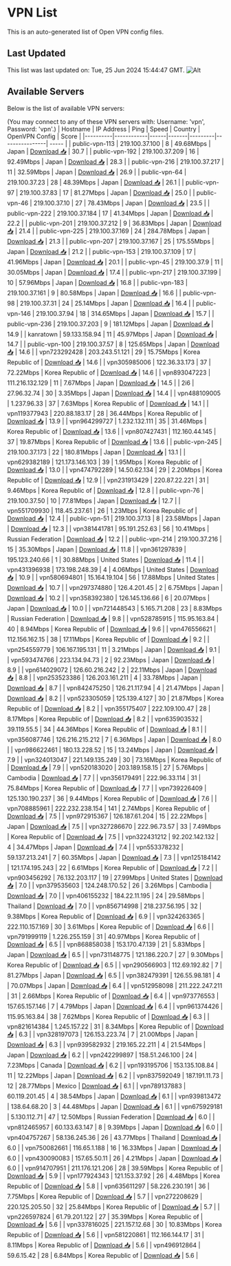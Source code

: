 # VPN List

This is an auto-generated list of Open VPN config files.

## Last Updated

This list was last updated on: Tue, 25 Jun 2024 15:44:47 GMT.
![Alt](https://repobeats.axiom.co/api/embed/186b98318ef1479477931607c1ad7d823f12451f.svg "Repobeats analytics image")

## Available Servers

Below is the list of available VPN servers:

(You may connect to any of these VPN servers with: Username: 'vpn', Password: 'vpn'.)
| Hostname | IP Address | Ping | Speed | Country | OpenVPN Config | Score |
|----------|------------|------|-------|---------|----------------| ----- |
| public-vpn-113 | 219.100.37.100 | 8 | 49.68Mbps | Japan | [Download 📥](./configs/server_0_JP.ovpn) | 30.7 |
| public-vpn-192 | 219.100.37.209 | 16 | 92.49Mbps | Japan | [Download 📥](./configs/server_1_JP.ovpn) | 28.3 |
| public-vpn-216 | 219.100.37.217 | 11 | 32.59Mbps | Japan | [Download 📥](./configs/server_2_JP.ovpn) | 26.9 |
| public-vpn-64 | 219.100.37.23 | 28 | 48.39Mbps | Japan | [Download 📥](./configs/server_3_JP.ovpn) | 26.1 |
| public-vpn-97 | 219.100.37.83 | 17 | 81.27Mbps | Japan | [Download 📥](./configs/server_4_JP.ovpn) | 25.0 |
| public-vpn-46 | 219.100.37.10 | 27 | 78.43Mbps | Japan | [Download 📥](./configs/server_5_JP.ovpn) | 23.5 |
| public-vpn-222 | 219.100.37.184 | 17 | 41.34Mbps | Japan | [Download 📥](./configs/server_6_JP.ovpn) | 22.2 |
| public-vpn-201 | 219.100.37.212 | 9 | 36.83Mbps | Japan | [Download 📥](./configs/server_7_JP.ovpn) | 21.4 |
| public-vpn-225 | 219.100.37.169 | 24 | 284.78Mbps | Japan | [Download 📥](./configs/server_8_JP.ovpn) | 21.3 |
| public-vpn-207 | 219.100.37.167 | 25 | 175.55Mbps | Japan | [Download 📥](./configs/server_9_JP.ovpn) | 21.2 |
| public-vpn-153 | 219.100.37.109 | 17 | 41.96Mbps | Japan | [Download 📥](./configs/server_10_JP.ovpn) | 20.1 |
| public-vpn-45 | 219.100.37.9 | 11 | 30.05Mbps | Japan | [Download 📥](./configs/server_11_JP.ovpn) | 17.4 |
| public-vpn-217 | 219.100.37.199 | 10 | 57.96Mbps | Japan | [Download 📥](./configs/server_12_JP.ovpn) | 16.8 |
| public-vpn-183 | 219.100.37.161 | 9 | 80.58Mbps | Japan | [Download 📥](./configs/server_13_JP.ovpn) | 16.6 |
| public-vpn-98 | 219.100.37.31 | 24 | 25.14Mbps | Japan | [Download 📥](./configs/server_14_JP.ovpn) | 16.4 |
| public-vpn-146 | 219.100.37.94 | 18 | 314.65Mbps | Japan | [Download 📥](./configs/server_15_JP.ovpn) | 15.7 |
| public-vpn-236 | 219.100.37.203 | 9 | 181.12Mbps | Japan | [Download 📥](./configs/server_16_JP.ovpn) | 14.9 |
| kanratown | 59.133.158.94 | 11 | 45.97Mbps | Japan | [Download 📥](./configs/server_17_JP.ovpn) | 14.7 |
| public-vpn-100 | 219.100.37.57 | 8 | 125.65Mbps | Japan | [Download 📥](./configs/server_18_JP.ovpn) | 14.6 |
| vpn723292428 | 203.243.51.121 | 29 | 15.75Mbps | Korea Republic of | [Download 📥](./configs/server_19_KR.ovpn) | 14.6 |
| vpn305985006 | 122.36.33.173 | 37 | 72.22Mbps | Korea Republic of | [Download 📥](./configs/server_20_KR.ovpn) | 14.6 |
| vpn893047223 | 111.216.132.129 | 11 | 7.67Mbps | Japan | [Download 📥](./configs/server_21_JP.ovpn) | 14.5 |
| 2i6 | 27.96.32.74 | 30 | 3.35Mbps | Japan | [Download 📥](./configs/server_22_JP.ovpn) | 14.4 |
| vpn488109005 | 1.237.96.33 | 37 | 7.63Mbps | Korea Republic of | [Download 📥](./configs/server_23_KR.ovpn) | 14.1 |
| vpn119377943 | 220.88.183.17 | 28 | 36.44Mbps | Korea Republic of | [Download 📥](./configs/server_24_KR.ovpn) | 13.9 |
| vpn964299727 | 1.232.132.111 | 35 | 31.46Mbps | Korea Republic of | [Download 📥](./configs/server_25_KR.ovpn) | 13.6 |
| vpn807427431 | 112.160.44.145 | 37 | 19.87Mbps | Korea Republic of | [Download 📥](./configs/server_26_KR.ovpn) | 13.6 |
| public-vpn-245 | 219.100.37.173 | 22 | 180.81Mbps | Japan | [Download 📥](./configs/server_27_JP.ovpn) | 13.1 |
| vpn629382189 | 121.173.146.103 | 39 | 1.95Mbps | Korea Republic of | [Download 📥](./configs/server_28_KR.ovpn) | 13.0 |
| vpn474792289 | 14.50.62.134 | 29 | 2.20Mbps | Korea Republic of | [Download 📥](./configs/server_29_KR.ovpn) | 12.9 |
| vpn231913429 | 220.87.22.221 | 31 | 9.46Mbps | Korea Republic of | [Download 📥](./configs/server_30_KR.ovpn) | 12.8 |
| public-vpn-76 | 219.100.37.50 | 10 | 77.81Mbps | Japan | [Download 📥](./configs/server_31_JP.ovpn) | 12.7 |
| vpn551709930 | 118.45.237.61 | 26 | 1.23Mbps | Korea Republic of | [Download 📥](./configs/server_32_KR.ovpn) | 12.4 |
| public-vpn-51 | 219.100.37.13 | 8 | 23.58Mbps | Japan | [Download 📥](./configs/server_33_JP.ovpn) | 12.3 |
| vpn381441781 | 95.191.252.63 | 56 | 10.41Mbps | Russian Federation | [Download 📥](./configs/server_34_RU.ovpn) | 12.2 |
| public-vpn-214 | 219.100.37.216 | 15 | 35.30Mbps | Japan | [Download 📥](./configs/server_35_JP.ovpn) | 11.8 |
| vpn361297839 | 195.123.240.66 | 1 | 30.88Mbps | United States | [Download 📥](./configs/server_36_US.ovpn) | 11.4 |
| vpn431396938 | 173.198.248.39 | 4 | 4.06Mbps | United States | [Download 📥](./configs/server_37_US.ovpn) | 10.9 |
| vpn580694801 | 15.164.19.104 | 56 | 17.88Mbps | United States | [Download 📥](./configs/server_38_US.ovpn) | 10.7 |
| vpn297374880 | 126.4.201.45 | 2 | 6.75Mbps | Japan | [Download 📥](./configs/server_39_JP.ovpn) | 10.2 |
| vpn358392380 | 126.145.136.66 | 6 | 20.07Mbps | Japan | [Download 📥](./configs/server_40_JP.ovpn) | 10.0 |
| vpn721448543 | 5.165.71.208 | 23 | 8.83Mbps | Russian Federation | [Download 📥](./configs/server_41_RU.ovpn) | 9.8 |
| vpn528785915 | 115.95.163.84 | 40 | 8.94Mbps | Korea Republic of | [Download 📥](./configs/server_42_KR.ovpn) | 9.6 |
| vpn476556621 | 112.156.162.15 | 38 | 17.11Mbps | Korea Republic of | [Download 📥](./configs/server_43_KR.ovpn) | 9.2 |
| vpn254559779 | 106.167.195.131 | 11 | 3.21Mbps | Japan | [Download 📥](./configs/server_44_JP.ovpn) | 9.1 |
| vpn593474766 | 223.134.94.73 | 2 | 92.23Mbps | Japan | [Download 📥](./configs/server_45_JP.ovpn) | 8.9 |
| vpn614029072 | 126.60.216.242 | 2 | 22.11Mbps | Japan | [Download 📥](./configs/server_46_JP.ovpn) | 8.8 |
| vpn253523386 | 126.203.161.211 | 4 | 33.78Mbps | Japan | [Download 📥](./configs/server_47_JP.ovpn) | 8.7 |
| vpn842475250 | 126.21.117.94 | 4 | 21.47Mbps | Japan | [Download 📥](./configs/server_48_JP.ovpn) | 8.2 |
| vpn523305059 | 125.139.4.127 | 30 | 21.87Mbps | Korea Republic of | [Download 📥](./configs/server_49_KR.ovpn) | 8.2 |
| vpn355175407 | 222.109.100.47 | 28 | 8.17Mbps | Korea Republic of | [Download 📥](./configs/server_50_KR.ovpn) | 8.2 |
| vpn635903532 | 39.119.55.5 | 34 | 44.36Mbps | Korea Republic of | [Download 📥](./configs/server_51_KR.ovpn) | 8.1 |
| vpn356087746 | 126.216.215.212 | 7 | 6.36Mbps | Japan | [Download 📥](./configs/server_52_JP.ovpn) | 8.0 |
| vpn986622461 | 180.13.228.52 | 15 | 13.24Mbps | Japan | [Download 📥](./configs/server_53_JP.ovpn) | 7.9 |
| vpn324013047 | 221.149.135.249 | 30 | 73.16Mbps | Korea Republic of | [Download 📥](./configs/server_54_KR.ovpn) | 7.9 |
| vpn520183020 | 203.189.158.15 | 27 | 5.76Mbps | Cambodia | [Download 📥](./configs/server_55_KH.ovpn) | 7.7 |
| vpn356179491 | 222.96.33.114 | 31 | 75.84Mbps | Korea Republic of | [Download 📥](./configs/server_56_KR.ovpn) | 7.7 |
| vpn739226409 | 125.130.190.237 | 36 | 9.44Mbps | Korea Republic of | [Download 📥](./configs/server_57_KR.ovpn) | 7.6 |
| vpn708885961 | 222.232.238.154 | 141 | 2.74Mbps | Korea Republic of | [Download 📥](./configs/server_58_KR.ovpn) | 7.5 |
| vpn972915367 | 126.187.61.204 | 15 | 22.22Mbps | Japan | [Download 📥](./configs/server_59_JP.ovpn) | 7.5 |
| vpn327286670 | 222.96.73.57 | 33 | 7.49Mbps | Korea Republic of | [Download 📥](./configs/server_60_KR.ovpn) | 7.5 |
| vpn322431212 | 92.202.142.132 | 4 | 34.47Mbps | Japan | [Download 📥](./configs/server_61_JP.ovpn) | 7.4 |
| vpn553378232 | 59.137.213.241 | 7 | 60.35Mbps | Japan | [Download 📥](./configs/server_62_JP.ovpn) | 7.3 |
| vpn125184142 | 121.174.195.243 | 22 | 6.61Mbps | Korea Republic of | [Download 📥](./configs/server_63_KR.ovpn) | 7.2 |
| vpn903456292 | 76.132.203.117 | 19 | 27.99Mbps | United States | [Download 📥](./configs/server_64_US.ovpn) | 7.0 |
| vpn379535603 | 124.248.170.52 | 26 | 3.26Mbps | Cambodia | [Download 📥](./configs/server_65_KH.ovpn) | 7.0 |
| vpn406155232 | 184.22.11.195 | 24 | 29.58Mbps | Thailand | [Download 📥](./configs/server_66_TH.ovpn) | 7.0 |
| vpn856714998 | 218.237.56.195 | 32 | 9.38Mbps | Korea Republic of | [Download 📥](./configs/server_67_KR.ovpn) | 6.9 |
| vpn324263365 | 222.110.157.169 | 30 | 3.61Mbps | Korea Republic of | [Download 📥](./configs/server_68_KR.ovpn) | 6.6 |
| vpn791999119 | 1.226.255.159 | 31 | 40.97Mbps | Korea Republic of | [Download 📥](./configs/server_69_KR.ovpn) | 6.5 |
| vpn868858038 | 153.170.47.139 | 21 | 5.83Mbps | Japan | [Download 📥](./configs/server_70_JP.ovpn) | 6.5 |
| vpn731148775 | 121.186.220.7 | 27 | 9.30Mbps | Korea Republic of | [Download 📥](./configs/server_71_KR.ovpn) | 6.5 |
| vpn290566903 | 112.69.192.82 | 7 | 81.27Mbps | Japan | [Download 📥](./configs/server_72_JP.ovpn) | 6.5 |
| vpn382479391 | 126.55.98.181 | 4 | 70.07Mbps | Japan | [Download 📥](./configs/server_73_JP.ovpn) | 6.4 |
| vpn512958098 | 211.222.247.211 | 31 | 2.66Mbps | Korea Republic of | [Download 📥](./configs/server_74_KR.ovpn) | 6.4 |
| vpn973776553 | 157.65.157.146 | 7 | 4.79Mbps | Japan | [Download 📥](./configs/server_75_JP.ovpn) | 6.4 |
| vpn961374426 | 115.95.163.84 | 38 | 7.62Mbps | Korea Republic of | [Download 📥](./configs/server_76_KR.ovpn) | 6.3 |
| vpn821614384 | 1.245.157.22 | 31 | 8.34Mbps | Korea Republic of | [Download 📥](./configs/server_77_KR.ovpn) | 6.3 |
| vpn328197073 | 126.153.223.74 | 7 | 21.00Mbps | Japan | [Download 📥](./configs/server_78_JP.ovpn) | 6.3 |
| vpn939582932 | 219.165.22.211 | 4 | 21.54Mbps | Japan | [Download 📥](./configs/server_79_JP.ovpn) | 6.2 |
| vpn242299897 | 158.51.246.100 | 24 | 7.23Mbps | Canada | [Download 📥](./configs/server_80_CA.ovpn) | 6.2 |
| vpn193195706 | 153.135.108.84 | 11 | 12.22Mbps | Japan | [Download 📥](./configs/server_81_JP.ovpn) | 6.2 |
| vpn837592049 | 187.191.11.73 | 12 | 28.77Mbps | Mexico | [Download 📥](./configs/server_82_MX.ovpn) | 6.1 |
| vpn789137883 | 60.119.201.45 | 4 | 38.54Mbps | Japan | [Download 📥](./configs/server_83_JP.ovpn) | 6.1 |
| vpn939813472 | 138.64.68.20 | 3 | 44.48Mbps | Japan | [Download 📥](./configs/server_84_JP.ovpn) | 6.1 |
| vpn675929181 | 5.130.112.71 | 47 | 12.50Mbps | Russian Federation | [Download 📥](./configs/server_85_RU.ovpn) | 6.0 |
| vpn812465957 | 60.133.63.147 | 8 | 9.39Mbps | Japan | [Download 📥](./configs/server_86_JP.ovpn) | 6.0 |
| vpn404757267 | 58.136.245.36 | 26 | 43.77Mbps | Thailand | [Download 📥](./configs/server_87_TH.ovpn) | 6.0 |
| vpn750082661 | 116.65.1.188 | 16 | 16.33Mbps | Japan | [Download 📥](./configs/server_88_JP.ovpn) | 6.0 |
| vpn430090083 | 157.65.50.11 | 26 | 4.21Mbps | Japan | [Download 📥](./configs/server_89_JP.ovpn) | 6.0 |
| vpn914707951 | 211.176.121.206 | 28 | 39.59Mbps | Korea Republic of | [Download 📥](./configs/server_90_KR.ovpn) | 5.9 |
| vpn177924343 | 121.153.37.92 | 26 | 4.48Mbps | Korea Republic of | [Download 📥](./configs/server_91_KR.ovpn) | 5.8 |
| vpn635611297 | 58.226.230.191 | 36 | 7.75Mbps | Korea Republic of | [Download 📥](./configs/server_92_KR.ovpn) | 5.7 |
| vpn272208629 | 220.125.205.50 | 32 | 25.84Mbps | Korea Republic of | [Download 📥](./configs/server_93_KR.ovpn) | 5.7 |
| vpn226597824 | 61.79.201.122 | 27 | 35.39Mbps | Korea Republic of | [Download 📥](./configs/server_94_KR.ovpn) | 5.6 |
| vpn337816025 | 221.157.12.68 | 30 | 10.83Mbps | Korea Republic of | [Download 📥](./configs/server_95_KR.ovpn) | 5.6 |
| vpn581220861 | 112.166.144.17 | 31 | 8.11Mbps | Korea Republic of | [Download 📥](./configs/server_96_KR.ovpn) | 5.6 |
| vpn496912864 | 59.6.15.42 | 28 | 6.84Mbps | Korea Republic of | [Download 📥](./configs/server_97_KR.ovpn) | 5.6 |
